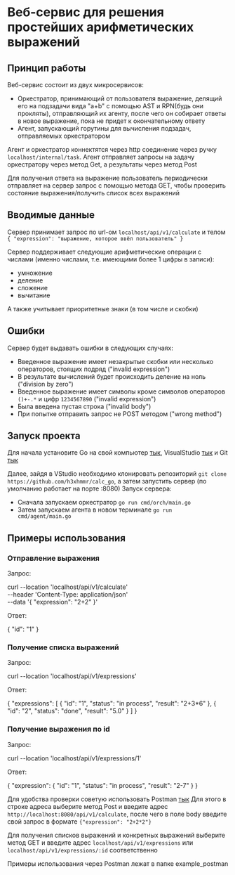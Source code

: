 # Веб-сервис для решения простейших арифметических выражений

## Принцип работы
Веб-сервис состоит из двух микросервисов:
* Оркестратор, принимающий от пользователя выражение, делящий его на подзадачи вида "a+b" с помощью AST и RPN(будь они прокляты), отправляющий их агенту, после чего он собирает ответы в новое выражение, пока не придет к окончательному ответу
* Агент, запускающий горутины для вычисления подзадач, отправляемых оркестратором

Агент и оркестратор коннектятся через http соединение через ручку `localhost/internal/task`. Агент отправляет запросы на задачу оркестратору через метод Get, а результаты через метод Post


Для получения ответа на выражение пользователь периодически отправляет на сервер запрос с помощью метода GET, чтобы проверить состояние выражения/получить список всех выражений


## Вводимые данные


Сервер принимает запрос по url-ом `localhost/api/v1/calculate` и телом  `{
    "expression": "выражение, которое ввёл пользователь"
}`


Сервер поддерживает следующие арифметические операции с числами (именно числами, т.е. имеющими более 1 цифры в записи):  
* умножение
* деление
* сложение
* вычитание


А также учитывает приоритетные знаки (в том числе и скобки)


## Ошибки


Сервер будет выдавать ошибки в следующих случаях:  
* Введенное выражение имеет незакрытые скобки или несколько операторов, стоящих подряд ("invalid expression")
* В результате вычислений будет происходить деление на ноль ("division by zero")
* Введенное выражение имеет символы кроме символов операторов `()+-.*` и цифр `1234567890` ("invalid expression")
* Была введена пустая строка ("invalid body")
* При попытке отправить запрос не POST методом ("wrong method")


## Запуск проекта

Для начала установите Go на свой компьютер [тык](https://go.dev/doc/install), VisualStudio [тык](https://code.visualstudio.com/) и Git [тык](https://git-scm.com/downloads)

Далее, зайдя в VStudio необходимо клонировать репозиторий `git clone https://github.com/h3xhmmr/calc_go`, а затем запустить сервер (по умолчанию работает на порте :8080)
Запуск сервера:
* Сначала запускаем оркестратор `go run cmd/orch/main.go`
* Затем запускаем агента в новом терминале `go run cmd/agent/main.go`


## Примеры использования

### Отправление выражения
Запрос:


curl --location 'localhost/api/v1/calculate' \
--header 'Content-Type: application/json' \
--data '{
  "expression": "2+2"
}'


Ответ:


{
    "id": "1"
}


### Получение списка выражений 
Запрос:


curl --location 'localhost/api/v1/expressions'


Ответ:


{
    "expressions": [
        {
            "id": "1",
            "status": "in process",
            "result": "2+3*6"
        },
        {
            "id": "2",
            "status": "done",
            "result": "5.0"
        }
    ]
}


### Получение выражения по id 
Запрос:


curl --location 'localhost/api/v1/expressions/1'


Ответ:


{
    "expression":
        {
            "id": "1",
            "status": "in process",
            "result": "2-7"
        }
}


Для удобства проверки советую использовать Postman [тык](https://www.postman.com/downloads/)
Для этого в строке адреса выберите метод Post и введите адрес `http://localhost:8080/api/v1/calculate`, после чего в поле body введите свой запрос в формате `{"expression": "2+2*2"}`


Для получения списков выражений и конкретных выражений выберите метод GET и введите адрес `localhost/api/v1/expressions` или `localhost/api/v1/expressions/:id` соответственно


Примеры использования через Postman лежат в папке example_postman